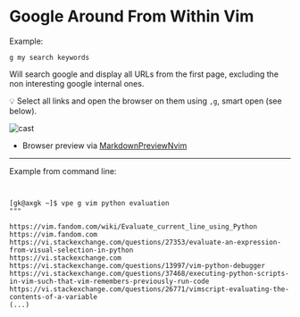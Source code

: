 # Google Around From Within Vim

Example:

`g my search keywords`

Will search google and display all URLs from the first page, excluding the non interesting
google internal ones.

💡 Select all links and open the browser on them using `,g`, smart open (see below).

![cast](https://github.com/AXGKl/large_assets/blob/master/vpe/google_vim.mp4.gif?raw=true)

- Browser preview via [MarkdownPreviewNvim](https://github.com/iamcco/markdown-preview.nvim)

---

Example from command line:

```


[gk@axgk ~]$ vpe g vim python evaluation
"""

https://vim.fandom.com/wiki/Evaluate_current_line_using_Python
https://vim.fandom.com
https://vi.stackexchange.com/questions/27353/evaluate-an-expression-from-visual-selection-in-python
https://vi.stackexchange.com
https://vi.stackexchange.com/questions/13997/vim-python-debugger
https://vi.stackexchange.com/questions/37468/executing-python-scripts-in-vim-such-that-vim-remembers-previously-run-code
https://vi.stackexchange.com/questions/26771/vimscript-evaluating-the-contents-of-a-variable
(...)
```

